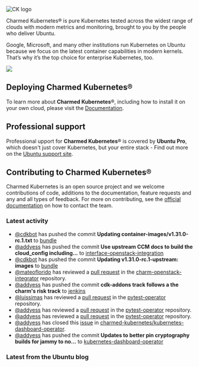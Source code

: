 ![CK logo](https://assets.ubuntu.com/v1/451d4cf4-Charmed+Kubernetes_RGB_onWhite_2022.svg)

Charmed Kubernetes® is pure Kubernetes tested across the widest range of clouds with modern metrics and monitoring, brought to you by the people who deliver Ubuntu.

Google, Microsoft, and many other institutions run Kubernetes on Ubuntu because we focus on the latest container capabilities in modern kernels. That’s why it’s the top choice for enterprise Kubernetes, too.

![](https://assets.ubuntu.com/v1/843c77b6-juju-at-a-glace.svg)

## Deploying Charmed Kubernetes®

To learn more about **Charmed Kubernetes**®, including how to install it on your own cloud, please visit the [Documentation][docs].

## Professional support

Professional upport for **Charmed Kubernetes**® is covered by **Ubuntu Pro**, which doesn't just cover Kubernetes, but your entire stack - Find out more on the [Ubuntu support site](https://ubuntu.com/support).

## Contributing to Charmed Kubernetes®

Charmed Kubernetes is an open source project and we welcome contributions of code, additions to the documentation, feature requests and any and all types of feedback. For more on contributing, see the [official documentation][get-in-touch] on how to contact the team.

<!-- LINKS -->
[docs]: https://ubuntu.com/kubernetes/docs
[get-in-touch]: https://ubuntu.com/kubernetes/docs/get-in-touch

### Latest activity

<!-- activity starts -->
 - [@cdkbot](https://github.com/cdkbot) has pushed the commit **Updating container-images/v1.31.0-rc.1.txt** to [bundle](https://github.com/charmed-kubernetes/bundle)
 - [@addyess](https://github.com/addyess) has pushed the commit **Use upstream CCM docs to build the cloud_config including...** to [interface-openstack-integration](https://github.com/charmed-kubernetes/interface-openstack-integration)
 - [@cdkbot](https://github.com/cdkbot) has pushed the commit **Updating v1.31.0-rc.1-upstream: images** to [bundle](https://github.com/charmed-kubernetes/bundle)
 - [@mateoflorido](https://github.com/mateoflorido) has reviewed a [pull request](https://github.com/charmed-kubernetes/charm-openstack-integrator/pull/7) in the [charm-openstack-integrator](https://github.com/charmed-kubernetes/charm-openstack-integrator) repository.
 - [@addyess](https://github.com/addyess) has pushed the commit **cdk-addons track follows a the charm's risk track** to [jenkins](https://github.com/charmed-kubernetes/jenkins)
 - [@luissimas](https://github.com/luissimas) has reviewed a [pull request](https://github.com/charmed-kubernetes/pytest-operator/pull/133) in the [pytest-operator](https://github.com/charmed-kubernetes/pytest-operator) repository.
 - [@addyess](https://github.com/addyess) has reviewed a [pull request](https://github.com/charmed-kubernetes/pytest-operator/pull/133) in the [pytest-operator](https://github.com/charmed-kubernetes/pytest-operator) repository.
 - [@addyess](https://github.com/addyess) has reviewed a [pull request](https://github.com/charmed-kubernetes/pytest-operator/pull/133) in the [pytest-operator](https://github.com/charmed-kubernetes/pytest-operator) repository.
 - [@addyess](https://github.com/addyess) has closed this [issue](https://github.com/charmed-kubernetes/kubernetes-dashboard-operator/issues/72) in [charmed-kubernetes/kubernetes-dashboard-operator](https://api.github.com/repos/charmed-kubernetes/kubernetes-dashboard-operator).
 - [@addyess](https://github.com/addyess) has pushed the commit **Updates to better pin cryptography builds for jammy to no...** to [kubernetes-dashboard-operator](https://github.com/charmed-kubernetes/kubernetes-dashboard-operator)
<!-- activity ends -->

<!-- roadmap starts -->

<!-- roadmap ends -->

### Latest from the Ubuntu blog

<!-- blog starts -->

<!-- blog ends -->
